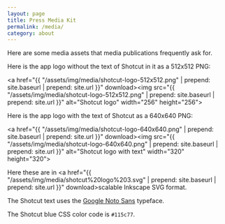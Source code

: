 ```yaml
---
layout: page
title: Press Media Kit
permalink: /media/
category: about
---
```


Here are some media assets that media publications frequently ask for.

Here is the app logo without the text of Shotcut in it as a 512x512 PNG:

<a href="{{ "/assets/img/media/shotcut-logo-512x512.png" | prepend: site.baseurl | prepend: site.url }}"
download><img src="{{ "/assets/img/media/shotcut-logo-512x512.png" | prepend: site.baseurl | prepend: site.url }}"
alt="Shotcut logo" width="256" height="256"></a>

Here is the app logo with the text of Shotcut as a 640x640 PNG:

<a href="{{ "/assets/img/media/shotcut-logo-640x640.png" | prepend: site.baseurl | prepend: site.url }}"
download><img src="{{ "/assets/img/media/shotcut-logo-640x640.png" | prepend: site.baseurl | prepend: site.url }}"
alt="Shotcut logo with text" width="320" height="320"></a>

Here these are in <a href="{{ "/assets/img/media/shotcut%20logo%203.svg" | prepend: site.baseurl | prepend: site.url }}"
download>scalable Inkscape SVG</a> format.

The Shotcut text uses the [Google Noto Sans](https://www.google.com/get/noto/) typeface.

The Shotcut blue CSS color code is `#115c77`.
